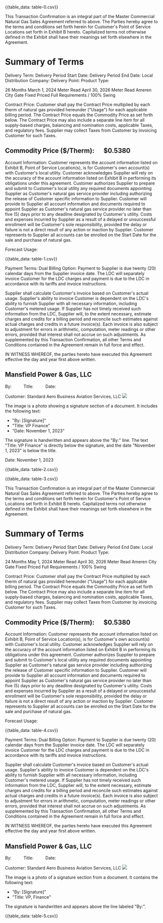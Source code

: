 {{table_data: table-0.csv}}

This Transaction Confirmation is an integral part of the Master Commercial Natural Gas Sales Agreement referred to above. The Parties hereby agree to the terms and conditions set forth herein for Customer's Point of Service Locations set forth in Exhibit B hereto. Capitalized terms not otherwise defined in the Exhibit shall have their meanings set forth elsewhere in the Agreement.

# Summary of Terms 

Delivery Term:
Delivery Period Start Date:
Delivery Period End Date:
Local Distribution Company:
Delivery Point:
Product Type:

26 Months
March 1, 2024 Meter Read
April 30, 2026 Meter Read
Ameren
City Gate
Fixed Priced Full Requirements / 100\% Swing

Contract Price: Customer shall pay the Contract Price multiplied by each therm of natural gas provided hereunder ("Usage") for each applicable billing period. The Contract Price equals the Commodity Price as set forth below. The Contract Price may also include a separate line item for all supply-based charges, balancing and nomination costs, applicable Taxes, and regulatory fees. Supplier may collect Taxes from Customer by invoicing Customer for such Taxes.

## Commodity Price (\$/Therm): $\quad \$ 0.5380$

Account Information: Customer represents the account information listed on Exhibit B, Point of Service Location(s), is for Customer's own account(s) with Customer's local utility. Customer acknowledges Supplier will rely on the accuracy of the account information listed on Exhibit B in performing its obligations under this agreement. Customer authorizes Supplier to prepare and submit to Customer's local utility any required documents appointing Supplier as Customer's natural gas service provider including authorizing the release of Customer specific information to Supplier. Customer will provide to Supplier all account information and documents required to appoint Supplier as Customer's natural gas service provider no later than five (5) days prior to any deadline designated by Customer's utility. Costs and expenses incurred by Supplier as a result of a delayed or unsuccessful enrollment will be Customer's sole responsibility, provided the delay or failure is not a direct result of any action or inaction by Supplier. Customer represents to Supplier all accounts can be enrolled on the Start Date for the sale and purchase of natural gas.

Forecast Usage:

{{table_data: table-1.csv}}

Payment Terms: Dual Billing Option: Payment to Supplier is due twenty (20) calendar days from the Supplier invoice date. The LDC will separately invoice Customer for the LDC charges and payment is due to the LDC in accordance with its tariffs and invoice instructions.

Supplier shall calculate Customer's invoice based on Customer's actual usage. Supplier's ability to invoice Customer is dependent on the LDC's ability to furnish Supplier with all necessary information, including Customer's metered usage. If Supplier has not timely received such information from the LDC, Supplier will, to the extent necessary, estimate charges and credits for a billing period and reconcile such estimates against actual charges and credits in a future invoice(s). Each invoice is also subject to adjustment for errors in arithmetic, computation, meter readings or other errors, provided that interest shall not accrue on such adjustments. As supplemented by this Transaction Confirmation, all other Terms and Conditions contained in the Agreement remain in full force and effect.

IN WITNESS WHEREOF, the parties hereto have executed this Agreement effective the day and year first above written.

## Mansfield Power \& Gas, LLC

By: $\qquad$
Title: $\qquad$
Date: $\qquad$

Customer: Standard Aero Business Aviation Services, LLC
![](images/img-0.jpeg)

The image is a photo showing a signature section of a document. It includes the following text:

- "By: [Signature]"
- "Title: VP Finance"
- "Date: November 1, 2023"

The signature is handwritten and appears above the "By:" line. The text "Title: VP Finance" is directly below the signature, and the date "November 1, 2023" is below the title.

Date: November 1, 2023

{{table_data: table-2.csv}}

{{table_data: table-3.csv}}

This Transaction Confirmation is an integral part of the Master Commercial Natural Gas Sales Agreement referred to above. The Parties hereby agree to the terms and conditions set forth herein for Customer's Point of Service Locations set forth in Exhibit B hereto. Capitalized terms not otherwise defined in the Exhibit shall have their meanings set forth elsewhere in the Agreement.

# Summary of Terms 

Delivery Term:
Delivery Period Start Date:
Delivery Period End Date:
Local Distribution Company:
Delivery Point:
Product Type:

24 Months
May 1, 2024 Meter Read
April 30, 2026 Meter Read
Ameren
City Gate
Fixed Priced Full Requirements / 100\% Swing

Contract Price: Customer shall pay the Contract Price multiplied by each therm of natural gas provided hereunder ("Usage") for each applicable billing period. The Contract Price equals the Commodity Price as set forth below. The Contract Price may also include a separate line item for all supply-based charges, balancing and nomination costs, applicable Taxes, and regulatory fees. Supplier may collect Taxes from Customer by invoicing Customer for such Taxes.

## Commodity Price (\$/Therm): $\quad \$ 0.5380$

Account Information: Customer represents the account information listed on Exhibit B, Point of Service Location(s), is for Customer's own account(s) with Customer's local utility. Customer acknowledges Supplier will rely on the accuracy of the account information listed on Exhibit B in performing its obligations under this agreement. Customer authorizes Supplier to prepare and submit to Customer's local utility any required documents appointing Supplier as Customer's natural gas service provider including authorizing the release of Customer specific information to Supplier. Customer will provide to Supplier all account information and documents required to appoint Supplier as Customer's natural gas service provider no later than five (5) days prior to any deadline designated by Customer's utility. Costs and expenses incurred by Supplier as a result of a delayed or unsuccessful enrollment will be Customer's sole responsibility, provided the delay or failure is not a direct result of any action or inaction by Supplier. Customer represents to Supplier all accounts can be enrolled on the Start Date for the sale and purchase of natural gas.

Forecast Usage:

{{table_data: table-4.csv}}

Payment Terms: Dual Billing Option: Payment to Supplier is due twenty (20) calendar days from the Supplier invoice date. The LDC will separately invoice Customer for the LDC charges and payment is due to the LDC in accordance with its tariffs and invoice instructions.

Supplier shall calculate Customer's invoice based on Customer's actual usage. Supplier's ability to invoice Customer is dependent on the LDC's ability to furnish Supplier with all necessary information, including Customer's metered usage. If Supplier has not timely received such information from the LDC, Supplier will, to the extent necessary, estimate charges and credits for a billing period and reconcile such estimates against actual charges and credits in a future invoice(s). Each invoice is also subject to adjustment for errors in arithmetic, computation, meter readings or other errors, provided that interest shall not accrue on such adjustments. As supplemented by this Transaction Confirmation, all other Terms and Conditions contained in the Agreement remain in full force and effect.

IN WITNESS WHEREOF, the parties hereto have executed this Agreement effective the day and year first above written.

## Mansfield Power \& Gas, LLC

By: $\qquad$
Title: $\qquad$
Date: $\qquad$

Customer: Standard Aero Business Aviation Services, LLC
![](images/img-1.jpeg)

The image is a photo of a signature section from a document. It contains the following text:

- "By: [Signature]"
- "Title: VP, Finance"

The signature is handwritten and appears above the line labeled "By:".

{{table_data: table-5.csv}}
